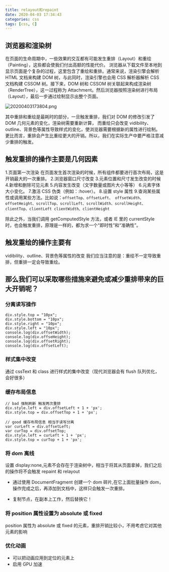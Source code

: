 ```yaml
---
title: relayout和repaint
date: 2020-04-03 17:34:43
categories: css
tags: [css, C]
---
```


## 浏览器和渲染树

在页面的生命周期中，一些效果的交互都有可能发生重排（Layout）和重绘（Painting），这些都会使我们付出高额的性能代价。 浏览器从下载文件至本地到显示页面是个复杂的过程，这里包含了重绘和重排。通常来说，渲染引擎会解析 HTML 文档来构建 DOM 树，与此同时，渲染引擎也会用 CSS 解析器解析 CSS 文档构建 CSSOM 树。接下来，DOM 树和 CSSOM 树关联起来构成渲染树（RenderTree），这一过程称为 Attachment。然后浏览器按照渲染树进行布局（Layout），最后一步通过绘制显示出整个页面。

![20200403173804.png](https://i.loli.net/2020/04/03/AjnOINYaRJsrzdi.png)

其中重排和重绘是最耗时的部分，一旦触发重排，我们对 DOM 的修改引发了 DOM 几何元素的变化，渲染树需要重新计算， 而重绘只会改变 vidibility、outline、背景色等属性导致样式的变化，使浏览器需要根据新的属性进行绘制。更比而言，重排会产生比重绘更大的开销。所以，我们在实际生产中要严格注意减少重排的触发。

## 触发重排的操作主要是几何因素

1.页面第一次渲染 在页面发生首次渲染的时候，所有组件都要进行首次布局，这是开销最大的一次重排。 2.浏览器窗口尺寸改变 3.元素位置和尺寸发生改变的时候 4.新增和删除可见元素 5.内容发生改变（文字数量或图片大小等等） 6.元素字体大小变化。 7.激活 CSS 伪类（例如：:hover）。 8.设置 style 属性 9.查询某些属性或调用某些方法。比如说：`offsetTop、offsetLeft、 offsetWidth、offsetHeight、scrollTop、scrollLeft、scrollWidth、scrollHeight、clientTop、clientLeft clientWidth、clientHeight`

除此之外，当我们调用 getComputedStyle 方法，或者 IE 里的 currentStyle 时，也会触发重排，原理是一样的，都为求一个“即时性”和“准确性”。

## 触发重绘的操作主要有

vidibility、outline、背景色等属性的改变
我们应当注意的是：重绘不一定导致重排，但重排一定会导致重绘。

## 那么我们可以采取哪些措施来避免或减少重排带来的巨大开销呢？

### 分离读写操作

    div.style.top = "10px";
    div.style.bottom = "10px";
    div.style.right = "10px";
    div.style.left = "10px";
    console.log(div.offsetWidth);
    console.log(div.offseHeight);
    console.log(div.offsetRight);
    console.log(div.offsetLeft);

### 样式集中改变

通过 cssText 和 class 进行样式的集中改变（现代浏览器会有 flush 队列优化，会好很多）

### 缓存布局信息

    // bad 强制刷新 触发两次重排
    div.style.left = div.offsetLeft + 1 + 'px';
    div.style.top = div.offsetTop + 1 + 'px';

    // good 缓存布局信息 相当于读写分离
    var curLeft = div.offsetLeft;
    var curTop = div.offsetTop;
    div.style.left = curLeft + 1 + 'px';
    div.style.top = curTop + 1 + 'px';

### 将 dom 离线

设置 display:none,元素不会存在于渲染树中，相当于将其从页面拿掉，我们之后的操作将不会触发 repaint 和 relayout

- 通过使用 DocumentFragment 创建一个 dom 碎片,在它上面批量操作 dom，操作完成之后，再添加到文档中，这样只会触发一次重排。

- 复制节点，在副本上工作，然后替换它！

### 将 position 属性设置为 absolute 或 fixed
   
position 属性为 absolute 或 fixed 的元素，重排开销比较小，不用考虑它对其他元素的影响

### 优化动画

- 可以把动画应用到定位的元素上
- 启用 GPU 加速
